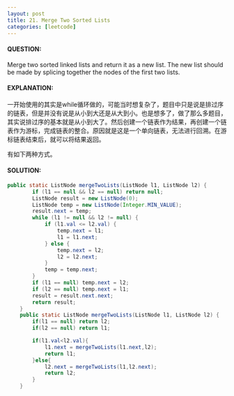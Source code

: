 ```yaml
---
layout: post
title: 21. Merge Two Sorted Lists
categories: [leetcode]
---
```


#### QUESTION:

Merge two sorted linked lists and return it as a new list. The new list should be made by splicing together the nodes of the first two lists.

#### EXPLANATION:

一开始使用的其实是while循环做的，可能当时想复杂了，题目中只是说是排过序的链表，但是并没有说是从小到大还是从大到小。也是想多了，做了那么多题目，其实说排过序的基本就是从小到大了。然后创建一个链表作为结果，再创建一个链表作为游标，完成链表的整合。原因就是这是一个单向链表，无法进行回溯。在游标链表结束后，就可以将结果返回。

有如下两种方式。

#### SOLUTION:

```java
public static ListNode mergeTwoLists(ListNode l1, ListNode l2) {
        if (l1 == null && l2 == null) return null;
        ListNode result = new ListNode(0);
        ListNode temp = new ListNode(Integer.MIN_VALUE);
        result.next = temp;
        while (l1 != null && l2 != null) {
            if (l1.val <= l2.val) {
                temp.next = l1;
                l1 = l1.next;
            } else {
                temp.next = l2;
                l2 = l2.next;
            }
            temp = temp.next;
        }
        if (l1 == null) temp.next = l2;
        if (l2 == null) temp.next = l1;
        result = result.next.next;
        return result;
    }
    public static ListNode mergeTwoLists(ListNode l1, ListNode l2) {
        if(l1 == null) return l2;
        if(l2 == null) return l1;

        if(l1.val<l2.val){
            l1.next = mergeTwoLists(l1.next,l2);
            return l1;
        }else{
            l2.next = mergeTwoLists(l1,l2.next);
            return l2;
        }
    }
```


